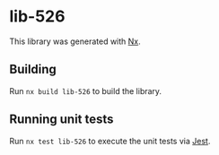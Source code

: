 # lib-526

This library was generated with [Nx](https://nx.dev).

## Building

Run `nx build lib-526` to build the library.

## Running unit tests

Run `nx test lib-526` to execute the unit tests via [Jest](https://jestjs.io).
